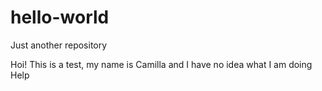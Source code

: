 # hello-world
Just another repository

Hoi! This is a test, my name is Camilla and I have no idea what I am doing
Help
